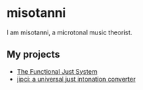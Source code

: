 # misotanni

I am misotanni, a microtonal music theorist.

## My projects

- [The Functional Just System](https://misotanni.github.io/fjs/en/index.html)
- [jipci: a universal just intonation converter](https://github.com/misotanni/jipci)